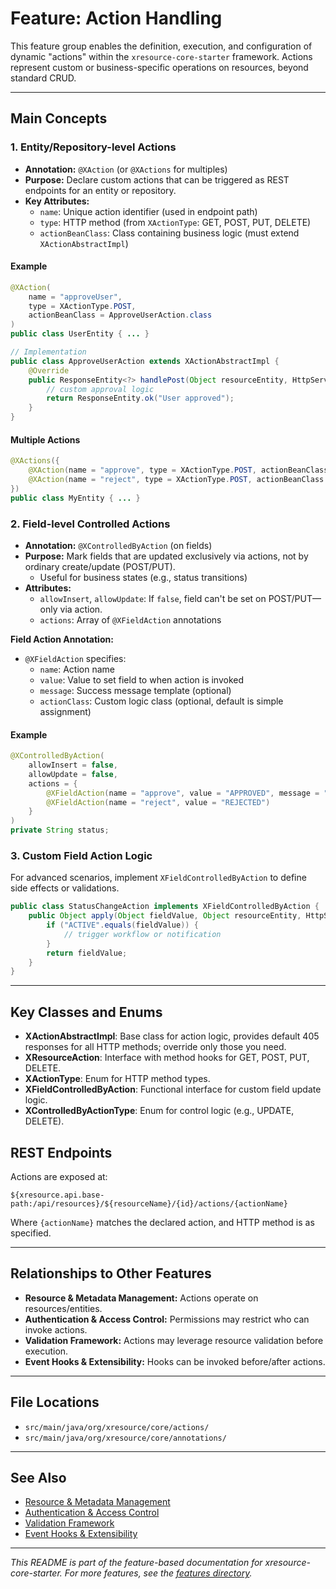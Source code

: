 # Feature: Action Handling

This feature group enables the definition, execution, and configuration of dynamic "actions" within the `xresource-core-starter` framework. Actions represent custom or business-specific operations on resources, beyond standard CRUD.

---

## Main Concepts

### 1. Entity/Repository-level Actions

- **Annotation:** `@XAction` (or `@XActions` for multiples)
- **Purpose:** Declare custom actions that can be triggered as REST endpoints for an entity or repository.
- **Key Attributes:**
  - `name`: Unique action identifier (used in endpoint path)
  - `type`: HTTP method (from `XActionType`: GET, POST, PUT, DELETE)
  - `actionBeanClass`: Class containing business logic (must extend `XActionAbstractImpl`)

#### Example

```java
@XAction(
    name = "approveUser",
    type = XActionType.POST,
    actionBeanClass = ApproveUserAction.class
)
public class UserEntity { ... }

// Implementation
public class ApproveUserAction extends XActionAbstractImpl {
    @Override
    public ResponseEntity<?> handlePost(Object resourceEntity, HttpServletRequest request, HttpServletResponse response) {
        // custom approval logic
        return ResponseEntity.ok("User approved");
    }
}
```

#### Multiple Actions

```java
@XActions({
    @XAction(name = "approve", type = XActionType.POST, actionBeanClass = ApproveAction.class),
    @XAction(name = "reject", type = XActionType.POST, actionBeanClass = RejectAction.class)
})
public class MyEntity { ... }
```

### 2. Field-level Controlled Actions

- **Annotation:** `@XControlledByAction` (on fields)
- **Purpose:** Mark fields that are updated exclusively via actions, not by ordinary create/update (POST/PUT).
  - Useful for business states (e.g., status transitions)
- **Attributes:**
  - `allowInsert`, `allowUpdate`: If `false`, field can't be set on POST/PUT—only via action.
  - `actions`: Array of `@XFieldAction` annotations

**Field Action Annotation:**
- `@XFieldAction` specifies:
  - `name`: Action name
  - `value`: Value to set field to when action is invoked
  - `message`: Success message template (optional)
  - `actionClass`: Custom logic class (optional, default is simple assignment)

#### Example

```java
@XControlledByAction(
    allowInsert = false,
    allowUpdate = false,
    actions = {
        @XFieldAction(name = "approve", value = "APPROVED", message = "Status set to {action.value} by {action.name}."),
        @XFieldAction(name = "reject", value = "REJECTED")
    }
)
private String status;
```

### 3. Custom Field Action Logic

For advanced scenarios, implement `XFieldControlledByAction` to define side effects or validations.

```java
public class StatusChangeAction implements XFieldControlledByAction {
    public Object apply(Object fieldValue, Object resourceEntity, HttpServletRequest request, HttpServletResponse response) {
        if ("ACTIVE".equals(fieldValue)) {
            // trigger workflow or notification
        }
        return fieldValue;
    }
}
```

---

## Key Classes and Enums

- **XActionAbstractImpl**: Base class for action logic, provides default 405 responses for all HTTP methods; override only those you need.
- **XResourceAction**: Interface with method hooks for GET, POST, PUT, DELETE.
- **XActionType**: Enum for HTTP method types.
- **XFieldControlledByAction**: Functional interface for custom field update logic.
- **XControlledByActionType**: Enum for control logic (e.g., UPDATE, DELETE).

## REST Endpoints

Actions are exposed at:
```
${xresource.api.base-path:/api/resources}/${resourceName}/{id}/actions/{actionName}
```
Where `{actionName}` matches the declared action, and HTTP method is as specified.

---

## Relationships to Other Features

- **Resource & Metadata Management:** Actions operate on resources/entities.
- **Authentication & Access Control:** Permissions may restrict who can invoke actions.
- **Validation Framework:** Actions may leverage resource validation before execution.
- **Event Hooks & Extensibility:** Hooks can be invoked before/after actions.

---

## File Locations

- `src/main/java/org/xresource/core/actions/`
- `src/main/java/org/xresource/core/annotations/`

---

## See Also

- [Resource & Metadata Management](../resource-metadata/README.md)
- [Authentication & Access Control](../auth-access/README.md)
- [Validation Framework](../validation/README.md)
- [Event Hooks & Extensibility](../hooks/README.md)

---

_This README is part of the feature-based documentation for xresource-core-starter. For more features, see the [features directory](../)._